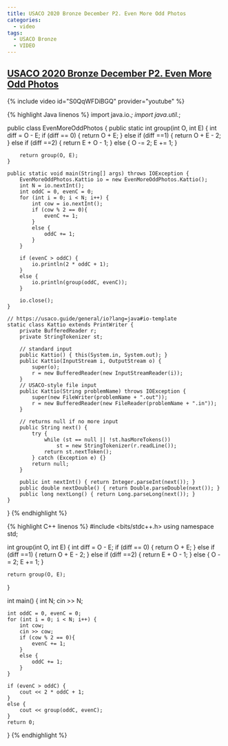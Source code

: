 ```yaml
---
title: USACO 2020 Bronze December P2. Even More Odd Photos
categories:
  - video
tags:
  - USACO Bronze
  - VIDEO
---
```


## [USACO 2020 Bronze December P2. Even More Odd Photos](http://usaco.org/index.php?page=viewproblem2&cpid=1084)

{% include video id="S0QqWFDiBGQ" provider="youtube" %}

{% highlight Java linenos %}
import java.io.*;
import java.util.*;

public class EvenMoreOddPhotos {
    public static  int group(int O, int E) {
        int diff = O - E;
        if (diff == 0) {
            return O + E;
        }
        else if (diff ==1) {
            return O + E - 2;
        }
        else if (diff ==2) {
            return E + O - 1;
        }
        else {
            O -= 2;
            E += 1;
        }

        return group(O, E);
    }

    public static void main(String[] args) throws IOException {
        EvenMoreOddPhotos.Kattio io = new EvenMoreOddPhotos.Kattio();
        int N = io.nextInt();
        int oddC = 0, evenC = 0;
        for (int i = 0; i < N; i++) {
            int cow = io.nextInt();
            if (cow % 2 == 0){
                evenC += 1;
            }
            else {
                oddC += 1;
            }
        }

        if (evenC > oddC) {
            io.println(2 * oddC + 1);
        }
        else {
            io.println(group(oddC, evenC));
        }

        io.close();
    }

    // https://usaco.guide/general/io?lang=java#io-template
    static class Kattio extends PrintWriter {
        private BufferedReader r;
        private StringTokenizer st;

        // standard input
        public Kattio() { this(System.in, System.out); }
        public Kattio(InputStream i, OutputStream o) {
            super(o);
            r = new BufferedReader(new InputStreamReader(i));
        }
        // USACO-style file input
        public Kattio(String problemName) throws IOException {
            super(new FileWriter(problemName + ".out"));
            r = new BufferedReader(new FileReader(problemName + ".in"));
        }

        // returns null if no more input
        public String next() {
            try {
                while (st == null || !st.hasMoreTokens())
                    st = new StringTokenizer(r.readLine());
                return st.nextToken();
            } catch (Exception e) {}
            return null;
        }

        public int nextInt() { return Integer.parseInt(next()); }
        public double nextDouble() { return Double.parseDouble(next()); }
        public long nextLong() { return Long.parseLong(next()); }
    }
}
{% endhighlight %}


{% highlight C++ linenos %}
#include <bits/stdc++.h>
using namespace std;

int group(int O, int E) {
    int diff = O - E;
    if (diff == 0) {
        return O + E;
    }
    else if (diff ==1) {
        return O + E - 2;
    }
    else if (diff ==2) {
        return E + O - 1;
    }
    else {
        O -= 2;
        E += 1;
    }

    return group(O, E);
}

int main() {
    int N;
    cin >> N;

    int oddC = 0, evenC = 0;
    for (int i = 0; i < N; i++) {
        int cow;
        cin >> cow;
        if (cow % 2 == 0){
            evenC += 1;
        }
        else {
            oddC += 1;
        }
    }

    if (evenC > oddC) {
        cout << 2 * oddC + 1;
    }
    else {
        cout << group(oddC, evenC);
    }
    return 0;
}
{% endhighlight %}  
